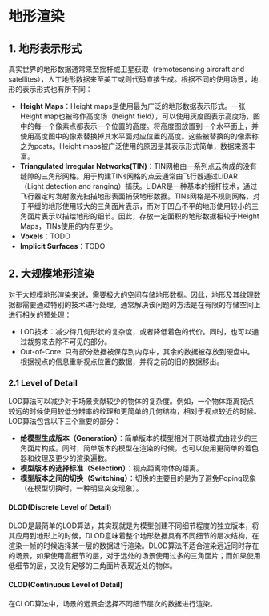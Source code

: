 # 地形渲染

## 1. 地形表示形式
真实世界的地形数据通常来至摇杆或卫星获取（remotesensing aircraft and satellites），人工地形数据来至美工或则代码直接生成。根据不同的使用场景，地形的表示形式也有所不同：
* **Height Maps**：Height maps是使用最为广泛的地形数据表示形式。一张Height map也被称作高度场（height field），可以使用灰度图表示高度场，图中的每一个像素点都表示一个位置的高度。将高度图放置到一个水平面上，并使用高度图中的像素替换掉其水平面对应位置的高度。这些被替换的的像素称之为posts。Height maps被广泛使用的原因是其表示形式简单，数据来源丰富。
* **Triangulated Irregular Networks(TIN)**：TIN网格由一系列点云构成的没有缝隙的三角形网格。用于构建TINs网格的点云通常由飞行器通过LiDAR（Light detection and ranging）捕获。LiDAR是一种基本的摇杆技术，通过飞行器定时发射激光扫描地形表面捕获地形数据。TINs网格是不规则网格，对于平缓的地形使用较大的三角面片表示，而对于凹凸不平的地形使用较小的三角面片表示以描绘地形的细节。因此，存放一定面积的地形数据相较于Height Maps，TINs使用的内存更少。
* **Voxels**：TODO
* **Implicit Surfaces**：TODO

## 2. 大规模地形渲染
对于大规模地形渲染来说，需要极大的空间存储地形数据。因此，地形及其纹理数据都需要通过特别的技术进行处理。通常解决该问题的方法是在有限的存储空间上进行相关的预处理：
* LOD技术：减少待几何形状的复杂度，或者降低着色的代价。同时，也可以通过裁剪来去除不可见的部分。
* Out-of-Core: 只有部分数据被保存到内存中，其余的数据被存放到硬盘中。根据视点的信息重新视点位置的数据，并将之前的旧的数据移出。

### 2.1 Level of Detail
LOD算法可以减少对于场景贡献较少的物体的复杂度。例如，一个物体距离视点较远的时候使用较低分辨率的纹理和更简单的几何结构，相对于视点较近的时候。LOD算法包含以下三个重要的部分：
* **给模型生成版本（Generation）**：简单版本的模型相对于原始模式由较少的三角面片构成。同时，简单版本的模型在渲染的时候，也可以使用更简单的着色器和纹理及更少的渲染遍数。
* **模型版本的选择标准（Selection）**：视点距离物体的距离。
* **模型版本之间的切换（Switching）**：切换的主要目的是为了避免Poping现象（在模型切换时，一种明显突变现象）。

#### DLOD(Discrete Level of Detail)
DLOD是最简单的LOD算法，其实现就是为模型创建不同细节程度的独立版本，将其应用到地形上的时候，DLOD意味着整个地形数据具有不同细节的层次结构，在渲染一帧的时候选择某一层的数据进行渲染。DLOD算法不适合渲染远近同时存在的场景，如果使用高细节的层，对于远处的场景使用过多的三角面片；而如果使用低细节的层，又没有足够的三角面片表现近处的物体。

#### CLOD(Continuous Level of Detail)
在CLOD算法中，场景的远景会选择不同细节层次的数据进行渲染。
